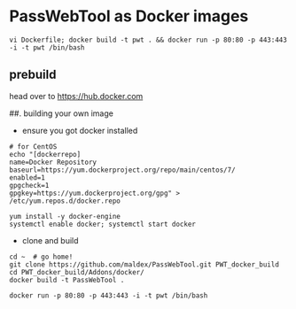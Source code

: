 # PassWebTool as Docker images
```
vi Dockerfile; docker build -t pwt . && docker run -p 80:80 -p 443:443 -i -t pwt /bin/bash
```
## prebuild
head over to https://hub.docker.com

##. building your own image
- ensure you got docker installed
```
# for CentOS
echo "[dockerrepo]
name=Docker Repository
baseurl=https://yum.dockerproject.org/repo/main/centos/7/
enabled=1
gpgcheck=1
gpgkey=https://yum.dockerproject.org/gpg" > /etc/yum.repos.d/docker.repo
 
yum install -y docker-engine
systemctl enable docker; systemctl start docker
```
- clone and build
```
cd ~  # go home!
git clone https://github.com/maldex/PassWebTool.git PWT_docker_build
cd PWT_docker_build/Addons/docker/
docker build -t PassWebTool .

docker run -p 80:80 -p 443:443 -i -t pwt /bin/bash
```
